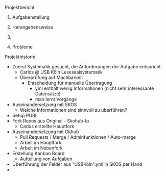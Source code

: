 Projektbericht



1. Aufgabenstellung

2. Herangehensweise
3. 
4. Probleme


Projekthistorie
- Zuerst Systematik gesucht, die Anforderungen der Aufgabe entspricht
    - Carlos @ USB Köln Lesesaalsystematik
    - Überprüfung auf Machbarkeit
       - Entscheidung für manuelle Übertragung
           - yml enthält wenig Informationen (nicht sehr interessante Datensätze)
           - man lernt Vorgänge
- Auseinandersetzung mit SKOS
    - Welche Informationen sind sinnvoll zu überführen?
- Setup PURL
- Fork Repos aus Original - Skohub-Io
  - Carlos erstellte Hauptfork
- Auseinandersetzung mit Github
    - Pull Requests / Merge / Adminfunktionen / Auto-merge
    - Arbeit im Hauptfork
    - Arbeit im Nebenfork
- Erstellung Kanban Board
    - Aufteilung von Aufgaben
- Überführung der Felder aus "USBKöln".yml in SKOS per Hand
- 
